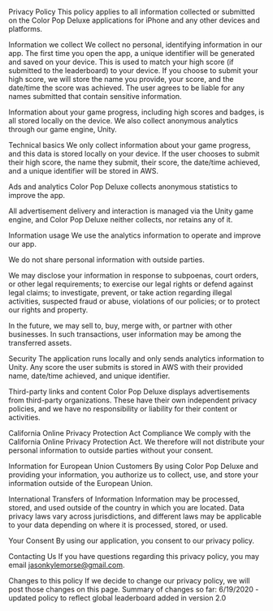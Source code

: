 Privacy Policy
This policy applies to all information collected or submitted on the Color Pop Deluxe applications for iPhone and any other devices and platforms.

Information we collect
We collect no personal, identifying information in our app. The first time you open the app, a unique identifier will be generated and saved on your device. This is used to match your high score (if submitted to the leaderboard) to your device. If you choose to submit your high score, we will store the name you provide, your score, and the date/time the score was achieved. The user agrees to be liable for any names submitted that contain sensitive information. 

Information about your game progress, including high scores and badges, is all stored locally on the device. We also collect anonymous analytics through our game engine, Unity. 

Technical basics
We only collect information about your game progress, and this data is stored locally on your device. If the user chooses to submit their high score, the name they submit, their score, the date/time achieved, and a unique identifier will be stored in AWS. 

Ads and analytics
Color Pop Deluxe collects anonymous statistics to improve the app.

All advertisement delivery and interaction is managed via the Unity game engine, and Color Pop Deluxe neither collects, nor retains any of it. 

Information usage
We use the analytics information to operate and improve our app.

We do not share personal information with outside parties.

We may disclose your information in response to subpoenas, court orders, or other legal requirements; to exercise our legal rights or defend against legal claims; to investigate, prevent, or take action regarding illegal activities, suspected fraud or abuse, violations of our policies; or to protect our rights and property.

In the future, we may sell to, buy, merge with, or partner with other businesses. In such transactions, user information may be among the transferred assets.

Security
The application runs locally and only sends analytics information to Unity. Any score the user submits is stored in AWS with their provided name, date/time achieved, and unique identifier. 

Third-party links and content
Color Pop Deluxe displays advertisements from third-party organizations. These have their own independent privacy policies, and we have no responsibility or liability for their content or activities.

California Online Privacy Protection Act Compliance
We comply with the California Online Privacy Protection Act. We therefore will not distribute your personal information to outside parties without your consent.

Information for European Union Customers
By using Color Pop Deluxe and providing your information, you authorize us to collect, use, and store your information outside of the European Union.

International Transfers of Information
Information may be processed, stored, and used outside of the country in which you are located. Data privacy laws vary across jurisdictions, and different laws may be applicable to your data depending on where it is processed, stored, or used.

Your Consent
By using our application, you consent to our privacy policy.

Contacting Us
If you have questions regarding this privacy policy, you may email jasonkylemorse@gmail.com.

Changes to this policy
If we decide to change our privacy policy, we will post those changes on this page. Summary of changes so far:
6/19/2020 - updated policy to reflect global leaderboard added in version 2.0